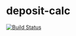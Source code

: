 # deposit-calc
[![Build Status](https://travis-ci.org/Kasmas/w1w11123321.svg?branch=master)](https://travis-ci.org/Kasmas/w1w11123321)
